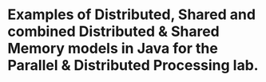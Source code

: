 # Examples of Distributed, Shared and combined Distributed & Shared Memory models in Java for the Parallel & Distributed Processing lab.
